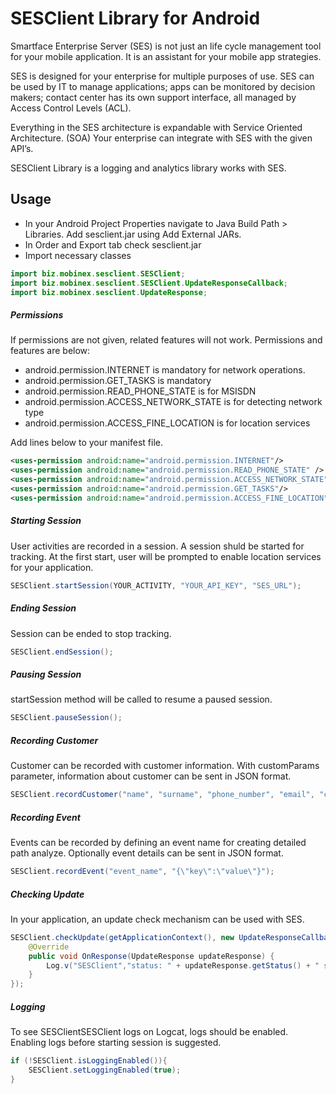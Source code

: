 # SESClient Library for Android

Smartface Enterprise Server (SES) is not just an life cycle management tool for your mobile application. It is an assistant for your mobile app strategies.

SES is designed for your enterprise for multiple purposes of use. SES can be used by IT to manage applications; apps can be monitored by decision makers; contact center has its own support interface, all managed by Access Control Levels (ACL).

Everything in the SES architecture is expandable with Service Oriented Architecture. (SOA) Your enterprise can integrate with SES with the given API’s.

SESClient Library is a logging and analytics library works with SES.

## Usage


- In your Android Project Properties navigate to Java Build Path > Libraries. Add sesclient.jar using Add External JARs.
- In Order and Export tab check sesclient.jar
- Import necessary classes

```java
import biz.mobinex.sesclient.SESClient;
import biz.mobinex.sesclient.SESClient.UpdateResponseCallback;
import biz.mobinex.sesclient.UpdateResponse;
```

##### Permissions
If permissions are not given, related features will not work. Permissions and features are below:
- android.permission.INTERNET is mandatory for network operations.
- android.permission.GET_TASKS is mandatory
- android.permission.READ_PHONE_STATE is for MSISDN
- android.permission.ACCESS_NETWORK_STATE is for detecting network type
- android.permission.ACCESS_FINE_LOCATION is for location services

Add lines below to your manifest file.
```xml
<uses-permission android:name="android.permission.INTERNET"/>
<uses-permission android:name="android.permission.READ_PHONE_STATE" />
<uses-permission android:name="android.permission.ACCESS_NETWORK_STATE"/>
<uses-permission android:name="android.permission.GET_TASKS"/>
<uses-permission android:name="android.permission.ACCESS_FINE_LOCATION"/>
```

##### Starting Session
User activities are recorded in a session. A session shuld be started for tracking.
At the first start, user will be prompted to enable location services for your application.
```java
SESClient.startSession(YOUR_ACTIVITY, "YOUR_API_KEY", "SES_URL");
```

##### Ending Session 
Session can be ended to stop tracking.
```java
SESClient.endSession();
```

##### Pausing Session
startSession method will be called to resume a paused session.
```java
SESClient.pauseSession();
```

##### Recording Customer
Customer can be recorded with customer information. With customParams parameter, information about customer can be sent in JSON format.
```java
SESClient.recordCustomer("name", "surname", "phone_number", "email", "customer_id","{\"key\":\"value\"}");
```

##### Recording Event
Events can be recorded by defining an event name for creating detailed path analyze. Optionally event details can be sent in JSON format.
```java
SESClient.recordEvent("event_name", "{\"key\":\"value\"}");
```

##### Checking Update
In your application, an update check mechanism can be used with SES.
```java
SESClient.checkUpdate(getApplicationContext(), new UpdateResponseCallback() {
	@Override
	public void OnResponse(UpdateResponse updateResponse) {
		Log.v("SESClient","status: " + updateResponse.getStatus() + " state code:" + SESClient.getLastUpdateState());
	}
});
```
##### Logging
To see SESClientSESClient logs on Logcat, logs should be enabled. Enabling logs before starting session is suggested.
```java
if (!SESClient.isLoggingEnabled()){
	SESClient.setLoggingEnabled(true);
}
```
